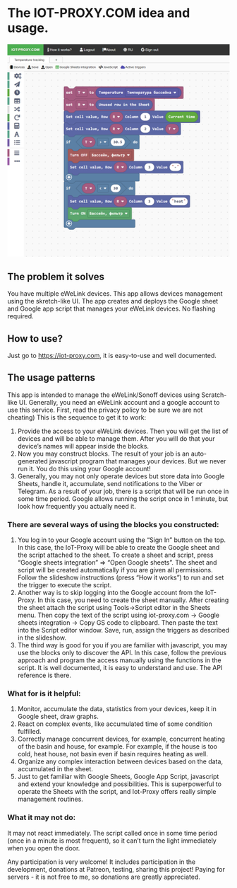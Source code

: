 # The IOT-PROXY.COM idea and usage.

![Alt text](iot-proxy.png)


## The problem it solves

You have multiple eWeLink devices. This app allows devices management using the skretch-like UI. 
The app creates and deploys the Google sheet and Google app script that manages your eWeLink devices. No flashing required.

## How  to use?

Just go to https://iot-proxy.com, it is easy-to-use and well documented.

## The usage patterns

This app is intended to manage the eWeLink/Sonoff devices using Scratch-like UI. Generally, you need an eWeLink account and a google account to use this service. First, read the privacy policy to be sure we are not cheating) 
This is the sequence to get it to work:

1) Provide the access to your eWeLink devices. Then you will get the list of devices and will be able to manage them. After you will do that your device’s names will appear inside the blocks.
2) Now you may construct blocks. The result of your job is an auto-generated javascript program that manages your devices. But we never run it. You do this using your Google account!
3) Generally, you may not only operate devices but store data into Google Sheets, handle it, accumulate, send notifications to the Viber or Telegram.
As a result of your job, there is a script that will be run once in some time period. Google allows running the script once in 1 minute, but look how frequently you actually need it.
### There are several ways of using the blocks you constructed:
1) You log in to your Google account using the “Sign In” button on the top. In this case, the IoT-Proxy will be able to create the Google sheet and the script attached to the sheet. To create a sheet and script, press “Google sheets integration” => “Open Google sheets”. The sheet and script will be created automatically if you are given all permissions. Follow the slideshow instructions (press “How it works”) to run and set the trigger to execute the script.
2) Another way is to skip logging into the Google account from the IoT-Proxy. In this case, you need to create the sheet manually. After creating the sheet attach the script using Tools->Script editor in the Sheets menu. Then copy the text of the script using iot-proxy.com -> Google sheets integration -> Copy GS code to clipboard. Then paste the text into the Script editor window. Save, run, assign the triggers as described in the slideshow.
3) The third way is good for you if you are familiar with javascript, you may use the blocks only to discover the API. In this case, follow the previous approach and program the access manually using the functions in the script. It is well documented, it is easy to understand and use. The API reference is there.

### What for is it helpful:
1) Monitor, accumulate the data, statistics from your devices, keep it in Google sheet, draw graphs.
2) React on complex events, like accumulated time of some condition fulfilled.
3) Correctly manage concurrent devices, for example, concurrent heating of the basin and house, for example. For example, if the house is too cold, heat house, not basin even if basin requires heating as well.
4) Organize any complex interaction between devices based on the data, accumulated in the sheet.
5) Just to get familiar with Google Sheets, Google App Script, javascript and extend your knowledge and possibilities. This is superpowerful to operate the Sheets with the script, and Iot-Proxy offers really simple management routines.

### What it may not do:
It may not react immediately. The script called once in some time period (once in a minute is most frequent), so it can’t turn the light immediately when you open the door.

Any participation is very welcome! It includes participation in the development, donations at Patreon, testing, sharing this project! Paying for servers - it is not free to me, so donations are greatly appreciated.
